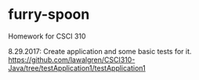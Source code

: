 # furry-spoon
Homework for CSCI 310

8.29.2017: Create application and some basic tests for it. https://github.com/lawalgren/CSCI310-Java/tree/testApplication1/testApplication1

